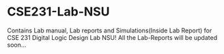 # CSE231-Lab-NSU
Contains Lab manual, Lab reports and Simulations(Inside Lab Report) for CSE 231 Digital Logic Design Lab NSU! All the Lab-Reports will be updated soon...
